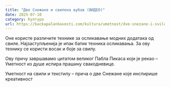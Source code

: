 ```yaml
---
title: "Две Снежане и свилена љубав (ВИДЕО)"
date: 2025-07-10
category: Култура
url: https://backapalankavesti.com/kultura/umetnost/dve-snezane-i-svilena-ljubav-video/
---
```


Оне користе различите технике за осликавање модних додатака од свиле. Најзаступљенија је ипак батик техника осликавања. За ову технику се користи восак и боје за свилу.

Ову причу завршавамо цитатом великог Пабла Пикаса који је рекао – Уметност из душе испира прашину свакодневице.

Уметност на свили и текстилу – прича о две Снежане које инспиришe креативност
